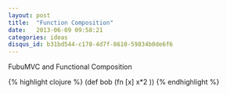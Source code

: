 ```yaml
---
layout: post
title:  "Function Composition"
date:   2013-06-09 09:58:21
categories: ideas
disqus_id: b31bd544-c178-4d7f-8610-59834b0de6f6
---
```



FubuMVC and Functional Composition


{% highlight clojure %}
(def bob (fn [x] x*2 ))
{% endhighlight %}
